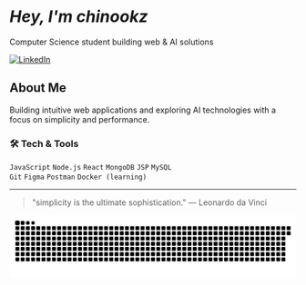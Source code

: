 <div align="left">

 # *Hey, I'm chinookz*


<p>Computer Science student building web & AI solutions</p>

<a href="https://linkedin.com/in/chinookz" target="_blank">
  <img src="https://img.shields.io/badge/LinkedIn-0077B5?style=for-the-badge&logo=linkedin&logoColor=white" alt="LinkedIn"/>
</a>

</div>

## About Me

Building intuitive web applications and exploring AI technologies with a focus on simplicity and performance.

### 🛠️ Tech & Tools
`JavaScript` `Node.js` `React` `MongoDB` `JSP` `MySQL`  
`Git` `Figma` `Postman` `Docker (learning)`

---

> "simplicity is the ultimate sophistication." — Leonardo da Vinci


<picture>
  <source media="(prefers-color-scheme: dark)" srcset="https://raw.githubusercontent.com/chin00kz/chin00kz/output/github-snake-dark.svg" />
  <source media="(prefers-color-scheme: light)" srcset="https://raw.githubusercontent.com/chin00kz/chin00kz/output/github-snake.svg" />
  <img alt="github-snake" src="https://raw.githubusercontent.com/chin00kz/chin00kz/output/github-snake.svg" />
</picture>
